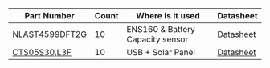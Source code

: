 | Part Number         | Count | Where is it used | Datasheet |
|-------------------|---|----|------------------|
|  [NLAST4599DFT2G](https://www.digikey.com/en/products/detail/onsemi/NLAST4599DFT2G/920177) | 10  | ENS160 & Battery Capacity sensor | [Datasheet](https://www.onsemi.com/pdf/datasheet/nlast4599-d.pdf) |  
| [CTS05S30,L3F](https://toshiba.semicon-storage.com/info/CTS05S30_datasheet_en_20140404.pdf?did=13982&prodName=CTS05S30)  | 10 |  USB + Solar Panel  | [Datasheet](https://toshiba.semicon-storage.com/info/CTS05S30_datasheet_en_20140404.pdf?did=13982&prodName=CTS05S30)    |
